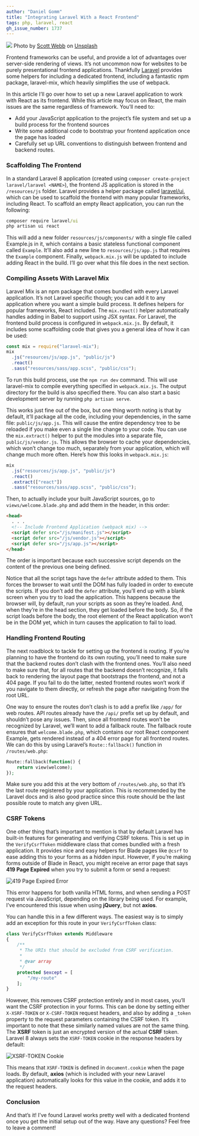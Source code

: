 ```yaml
---
author: "Daniel Gomm"
title: "Integrating Laravel With a React Frontend"
tags: php, laravel, react
gh_issue_number: 1737
---
```


![](/blog/2021/05/07/integrating-laravel-with-a-react-frontend/banner.jpg)
Photo by [Scott Webb](https://unsplash.com/@scottwebb) on [Unsplash](https://unsplash.com/photos/K8PXJMU2-3s)

Frontend frameworks can be useful, and provide a lot of advantages over server-side rendering of views. It’s not uncommon now for websites to be purely presentational frontend applications. Thankfully [Laravel](https://laravel.com/) provides some helpers for including a dedicated frontend, including a fantastic npm package, laravel-mix, which heavily simplifies the use of webpack.

In this article I’ll go over how to set up a new Laravel application to work with React as its frontend. While this article may focus on React, the main issues are the same regardless of framework. You’ll need to:

- Add your JavaScript application to the project’s file system and set up a build process for the frontend sources
- Write some additional code to bootstrap your frontend application once the page has loaded
- Carefully set up URL conventions to distinguish between frontend and backend routes.

### Scaffolding The Frontend

In a standard Laravel 8 application (created using `composer create-project laravel/laravel <NAME>`), the frontend JS application is stored in the `/resources/js` folder. Laravel provides a helper package called [laravel/ui](https://packagist.org/packages/laravel/ui), which can be used to scaffold the frontend with many popular frameworks, including React. To scaffold an empty React application, you can run the following:

```bat
composer require laravel/ui
php artisan ui react
```

This will add a new folder `resources/js/components/` with a single file called Example.js in it, which contains a basic stateless functional component called `Example`. It’ll also add a new line to `resources/js/app.js` that requires the `Example` component. Finally, `webpack.mix.js` will be updated to include adding React in the build. I’ll go over what this file does in the next section.

### Compiling Assets With Laravel Mix

Laravel Mix is an npm package that comes bundled with every Laravel application. It’s not Laravel specific though; you can add it to any application where you want a simple build process. It defines helpers for popular frameworks, React included. The `mix.react()` helper automatically handles adding in Babel to support using JSX syntax.
For Laravel, the frontend build process is configured in `webpack.mix.js`. By default, it includes some scaffolding code that gives you a general idea of how it can be used:

```javascript
const mix = require("laravel-mix");
mix
  .js("resources/js/app.js", "public/js")
  .react()
  .sass("resources/sass/app.scss", "public/css");
```

To run this build process, use the `npm run dev` command. This will use laravel-mix to compile everything specified in `webpack.mix.js`. The output directory for the build is also specified there. You can also start a basic development server by running `php artisan serve`.

This works just fine out of the box, but one thing worth noting is that by default, it’ll package all the code, including your dependencies, in the same file: `public/js/app.js`. This will cause the entire dependency tree to be reloaded if you make even a single line change to your code. You can use the `mix.extract()` helper to put the modules into a separate file, `public/js/vendor.js`. This allows the browser to cache your dependencies, which won’t change too much, separately from your application, which will change much more often. Here’s how this looks in `webpack.mix.js`:

```javascript
mix
  .js("resources/js/app.js", "public/js")
  .react()
  .extract(["react"])
  .sass("resources/sass/app.scss", "public/css");
```

Then, to actually include your built JavaScript sources, go to `views/welcome.blade.php` and add them in the header, in this order:

```html
<head>
  . . .
  <!-- Include Frontend Application (webpack mix) -->
  <script defer src="/js/manifest.js"></script>
  <script defer src="/js/vendor.js"></script>
  <script defer src="/js/app.js"></script>
</head>
```

The order is important because each successive script depends on the content of the previous one being defined.

Notice that all the script tags have the `defer` attribute added to them. This forces the browser to wait until the DOM has fully loaded in order to execute the scripts. If you don’t add the `defer` attribute, you’ll end up with a blank screen when you try to load the application. This happens because the browser will, by default, run your scripts as soon as they’re loaded. And, when they’re in the head section, they get loaded before the body. So, if the script loads before the body, the root element of the React application won’t be in the DOM yet, which in turn causes the application to fail to load.

### Handling Frontend Routing

The next roadblock to tackle for setting up the frontend is routing. If you’re planning to have the frontend do its own routing, you’ll need to make sure that the backend routes don’t clash with the frontend ones. You’ll also need to make sure that, for all routes that the backend doesn’t recognize, it falls back to rendering the layout page that bootstraps the frontend, and not a 404 page. If you fail to do the latter, nested frontend routes won’t work if you navigate to them directly, or refresh the page after navigating from the root URL.

One way to ensure the routes don’t clash is to add a prefix like `/app/` for web routes. API routes already have the `/api/` prefix set up by default, and shouldn’t pose any issues. Then, since all frontend routes won’t be recognized by Laravel, we’ll want to add a fallback route. The fallback route ensures that `welcome.blade.php`, which contains our root React component Example, gets rendered instead of a 404 error page for all frontend routes. We can do this by using Laravel’s `Route::fallback()` function in `/routes/web.php`:

```php
Route::fallback(function() {
    return view(welcome);
});
```

Make sure you add this at the very bottom of `/routes/web.php`, so that it’s the last route registered by your application. This is recommended by the Laravel docs and is also good practice since this route should be the last possible route to match any given URL.

### CSRF Tokens

One other thing that’s important to mention is that by default Laravel has built-in features for generating and verifying CSRF tokens. This is set up in the `VerifyCsrfToken` middleware class that comes bundled with a fresh application. It provides nice and easy helpers for Blade pages like `@csrf` to ease adding this to your forms as a hidden input. However, if you’re making forms outside of Blade in React, you might receive an error page that says **419 Page Expired** when you try to submit a form or send a request:

![419 Page Expired Error](/blog/2021/05/07/integrating-laravel-with-a-react-frontend/419-page-expired.jpg)

This error happens for both vanilla HTML forms, and when sending a POST request via JavaScript, depending on the library being used. For example, I’ve encountered this issue when using **jQuery**, but not **axios**.

You can handle this in a few different ways. The easiest way is to simply add an exception for this route in your `VerifyCsrfToken` class:

```php
class VerifyCsrfToken extends Middleware
{
    /**
     * The URIs that should be excluded from CSRF verification.
     *
     * @var array
     */
    protected $except = [
        "/my-route"
    ];
}
```

However, this removes CSRF protection entirely and in most cases, you’ll want the CSRF protection in your forms. This can be done by setting either `X-XSRF-TOKEN` or `X-CSRF-TOKEN` request headers, and also by adding a `_token` property to the request parameters containing the CSRF token. It’s important to note that these similarly named values are not the same thing. The **XSRF** token is just an encrypted version of the actual **CSRF** token. Laravel 8 always sets the `XSRF-TOKEN` cookie in the response headers by default:

![XSRF-TOKEN Cookie](/blog/2021/05/07/integrating-laravel-with-a-react-frontend/xsrf-token-cookie.jpg)

This means that `XSRF-TOKEN` is defined in `document.cookie` when the page loads. By default, **axios** (which is included with your new Laravel application) automatically looks for this value in the cookie, and adds it to the request headers.

### Conclusion

And that’s it! I’ve found Laravel works pretty well with a dedicated frontend once you get the initial setup out of the way. Have any questions? Feel free to leave a comment!
